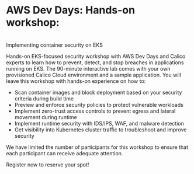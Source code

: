 # AWS Dev Days: Hands-on workshop:
<br>Implementing container security on EKS

Hands-on EKS-focused security workshop with AWS Dev Days and Calico experts to learn how to prevent, detect, and stop breaches in applications running on EKS. The 90-minute interactive lab comes with your own provisioned Calico Cloud environment and a sample application. You will leave this workshop with hands-on experience on how to:

- Scan container images and block deployment based on your security criteria during build time
- Preview and enforce security policies to protect vulnerable workloads
- Implement zero-trust access controls to prevent egress and lateral movement during runtime
- Implement runtime security with IDS/IPS, WAF, and malware detection 
- Get visibility into Kubernetes cluster traffic to troubleshoot and improve security

We have limited the number of participants for this workshop to ensure that each participant can receive adequate attention.

Register now to reserve your spot!


